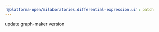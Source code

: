 ```yaml
---
'@platforma-open/milaboratories.differential-expression.ui': patch
---
```


update graph-maker version
